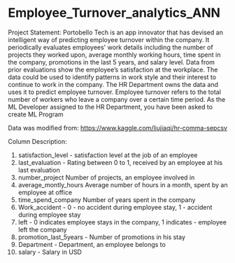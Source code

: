 # Employee_Turnover_analytics_ANN

Project Statement:
Portobello Tech is an app innovator that has devised an intelligent way of predicting employee turnover within the company. It periodically evaluates employees' work details including the number of projects they worked upon, average monthly working hours, time spent in the company, promotions in the last 5 years, and salary level.
Data from prior evaluations show the employee’s satisfaction at the workplace. The data could be used to identify patterns in work style and their interest to continue to work in the company. 
The HR Department owns the data and uses it to predict employee turnover. Employee turnover refers to the total number of workers who leave a company over a certain time period.
As the ML Developer assigned to the HR Department, you have been asked to create ML Program

Data was modified from: https://www.kaggle.com/liujiaqi/hr-comma-sepcsv

Column Description:
1. satisfaction_level - satisfaction level at the job of an employee
2. last_evaluation - Rating between 0 to 1, received by an employee at his last evaluation
3. number_project	Number of projects, an employee involved in
4. average_montly_hours	Average number of hours in a month, spent by an employee at office
5. time_spend_company	Number of years spent in the company
6. Work_accident - 0 - no accident during employee stay, 1 - accident during employee stay
7. left -	0 indicates employee stays in the company, 1 indicates - employee left the company
8. promotion_last_5years	- Number of promotions in his stay
9. Department -	Department, an employee belongs to
10. salary - Salary in USD
